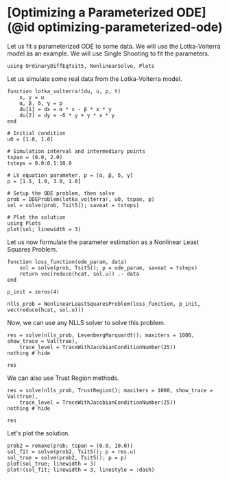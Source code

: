 # [Optimizing a Parameterized ODE](@id optimizing-parameterized-ode)

Let us fit a parameterized ODE to some data. We will use the Lotka-Volterra model as an
example. We will use Single Shooting to fit the parameters.

```@example parameterized_ode
using OrdinaryDiffEqTsit5, NonlinearSolve, Plots
```

Let us simulate some real data from the Lotka-Volterra model.

```@example parameterized_ode
function lotka_volterra!(du, u, p, t)
    x, y = u
    α, β, δ, γ = p
    du[1] = dx = α * x - β * x * y
    du[2] = dy = -δ * y + γ * x * y
end

# Initial condition
u0 = [1.0, 1.0]

# Simulation interval and intermediary points
tspan = (0.0, 2.0)
tsteps = 0.0:0.1:10.0

# LV equation parameter. p = [α, β, δ, γ]
p = [1.5, 1.0, 3.0, 1.0]

# Setup the ODE problem, then solve
prob = ODEProblem(lotka_volterra!, u0, tspan, p)
sol = solve(prob, Tsit5(); saveat = tsteps)

# Plot the solution
using Plots
plot(sol; linewidth = 3)
```

Let us now formulate the parameter estimation as a Nonlinear Least Squares Problem.

```@example parameterized_ode
function loss_function(ode_param, data)
    sol = solve(prob, Tsit5(); p = ode_param, saveat = tsteps)
    return vec(reduce(hcat, sol.u)) .- data
end

p_init = zeros(4)

nlls_prob = NonlinearLeastSquaresProblem(loss_function, p_init, vec(reduce(hcat, sol.u)))
```

Now, we can use any NLLS solver to solve this problem.

```@example parameterized_ode
res = solve(nlls_prob, LevenbergMarquardt(); maxiters = 1000, show_trace = Val(true),
    trace_level = TraceWithJacobianConditionNumber(25))
nothing # hide
```

```@example parameterized_ode
res
```

We can also use Trust Region methods.

```@example parameterized_ode
res = solve(nlls_prob, TrustRegion(); maxiters = 1000, show_trace = Val(true),
    trace_level = TraceWithJacobianConditionNumber(25))
nothing # hide
```

```@example parameterized_ode
res
```

Let's plot the solution.

```@example parameterized_ode
prob2 = remake(prob; tspan = (0.0, 10.0))
sol_fit = solve(prob2, Tsit5(); p = res.u)
sol_true = solve(prob2, Tsit5(); p = p)
plot(sol_true; linewidth = 3)
plot!(sol_fit; linewidth = 3, linestyle = :dash)
```
